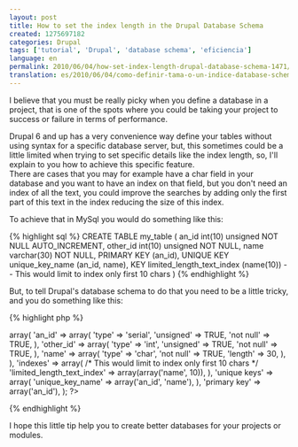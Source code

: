 ```yaml
---
layout: post
title: How to set the index length in the Drupal Database Schema
created: 1275697182
categories: Drupal
tags: ['tutorial', 'Drupal', 'database schema', 'eficiencia']
language: en
permalink: 2010/06/04/how-set-index-length-drupal-database-schema-1471/
translation: es/2010/06/04/como-definir-tama-o-un-indice-database-schema-drupal-1472/
---
```

I believe that you must be really picky when you define a database in a project, that is one of the spots where you could be taking your project to success or failure in terms of performance.

Drupal 6 and up has a very convenience way define your tables without using syntax for a specific database server, but, this sometimes could be a little limited when trying to set specific details like the index length, so, I'll explain to you how to achieve this specific feature.   
There are cases that you may for example have a char field in your database and you want to have an index on that field, but you don't need an index of all the text, you could improve the searches by adding only the first part of this text in the index reducing the size of this index.

To achieve that in MySql you would do something like this:

{% highlight sql %}
CREATE TABLE my_table (
  an_id int(10) unsigned NOT NULL AUTO_INCREMENT,
  other_id int(10) unsigned NOT NULL,
  name varchar(30) NOT NULL,
  PRIMARY KEY (an_id),
  UNIQUE KEY unique_key_name (an_id, name),
  KEY limited_length_text_index (name(10)) -- This would limit to index only first 10 chars
)
{% endhighlight %}

But, to tell Drupal's database schema to do that you need to be a little tricky, and you do something like this:

{% highlight php %}
<?php
$schema['my_table'] = array(
  'fields' => array(
    'an_id' => array(
      'type' => 'serial',
      'unsigned' => TRUE,
      'not null' => TRUE,
    ), 
    'other_id' => array(
      'type' => 'int', 
      'unsigned' => TRUE,
      'not null' => TRUE,
    ),                                                                                                                                                        
    'name' => array(
      'type' => 'char',
      'not null' => TRUE,
      'length' => 30,
    ),
  ),
  'indexes' => array(
    /* This would limit to index only first 10 chars */
    'limited_length_text_index' => array(array('name', 10)),
  ),
  'unique keys' => array(
    'unique_key_name' => array('an_id', 'name'),
  ),
  'primary key' => array('an_id'),
);
?>
{% endhighlight %}

I hope this little tip help you to create better databases for your projects or modules.

